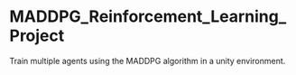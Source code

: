 # MADDPG_Reinforcement_Learning_Project
Train multiple agents using the MADDPG algorithm in a unity environment.

